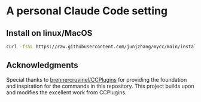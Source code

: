 # A personal Claude Code setting

## Install on linux/MacOS

```bash
curl -fsSL https://raw.githubusercontent.com/junjzhang/mycc/main/install.sh | bash
```

## Acknowledgments

Special thanks to [brennercruvinel/CCPlugins](https://github.com/brennercruvinel/CCPlugins/tree/main/commands) for providing the foundation and inspiration for the commands in this repository. This project builds upon and modifies the excellent work from CCPlugins.